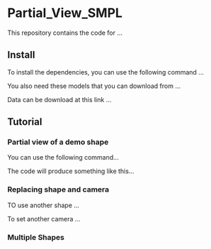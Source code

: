 # Partial_View_SMPL

This repository contains the code for ...


## Install

To install the dependencies, you can use the following command ...

You also need these models that you can download from ...

Data can be download at this link ...

## Tutorial

### Partial view of a demo shape
You can use the following command...

The code will produce something like this...


### Replacing shape and camera
TO use another shape ...

To set another camera ...

### Multiple Shapes
